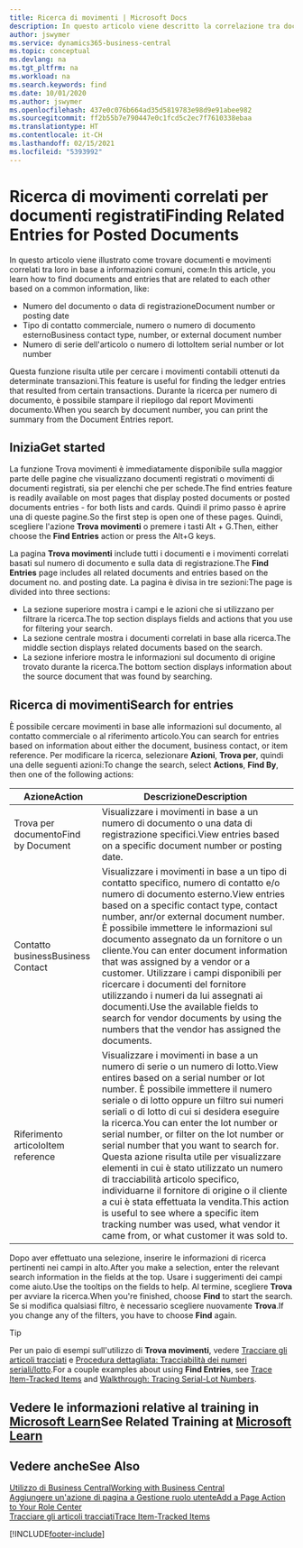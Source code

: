 ```yaml
---
title: Ricerca di movimenti | Microsoft Docs
description: In questo articolo viene descritto la correlazione tra documenti e movimenti
author: jswymer
ms.service: dynamics365-business-central
ms.topic: conceptual
ms.devlang: na
ms.tgt_pltfrm: na
ms.workload: na
ms.search.keywords: find
ms.date: 10/01/2020
ms.author: jswymer
ms.openlocfilehash: 437e0c076b664ad35d5819783e98d9e91abee982
ms.sourcegitcommit: ff2b55b7e790447e0c1fcd5c2ec7f7610338ebaa
ms.translationtype: HT
ms.contentlocale: it-CH
ms.lasthandoff: 02/15/2021
ms.locfileid: "5393992"
---
```

# <a name="finding-related-entries-for-posted-documents"></a><span data-ttu-id="81604-103">Ricerca di movimenti correlati per documenti registrati</span><span class="sxs-lookup"><span data-stu-id="81604-103">Finding Related Entries for Posted Documents</span></span> 

<span data-ttu-id="81604-104">In questo articolo viene illustrato come trovare documenti e movimenti correlati tra loro in base a informazioni comuni, come:</span><span class="sxs-lookup"><span data-stu-id="81604-104">In this article, you learn how to find documents and entries that are related to each other based on a common information, like:</span></span>

- <span data-ttu-id="81604-105">Numero del documento o data di registrazione</span><span class="sxs-lookup"><span data-stu-id="81604-105">Document number or posting date</span></span>
- <span data-ttu-id="81604-106">Tipo di contatto commerciale, numero o numero di documento esterno</span><span class="sxs-lookup"><span data-stu-id="81604-106">Business contact type, number, or external document number</span></span>
- <span data-ttu-id="81604-107">Numero di serie dell'articolo o numero di lotto</span><span class="sxs-lookup"><span data-stu-id="81604-107">Item serial number or lot number</span></span>

<span data-ttu-id="81604-108">Questa funzione risulta utile per cercare i movimenti contabili ottenuti da determinate transazioni.</span><span class="sxs-lookup"><span data-stu-id="81604-108">This feature is useful for finding the ledger entries that resulted from certain transactions.</span></span> <span data-ttu-id="81604-109">Durante la ricerca per numero di documento, è possibile stampare il riepilogo dal report Movimenti documento.</span><span class="sxs-lookup"><span data-stu-id="81604-109">When you search by document number, you can print the summary from the Document Entries report.</span></span>

## <a name="get-started"></a><span data-ttu-id="81604-110">Inizia</span><span class="sxs-lookup"><span data-stu-id="81604-110">Get started</span></span>

<span data-ttu-id="81604-111">La funzione Trova movimenti è immediatamente disponibile sulla maggior parte delle pagine che visualizzano documenti registrati o movimenti di documenti registrati, sia per elenchi che per schede.</span><span class="sxs-lookup"><span data-stu-id="81604-111">The find entries feature is readily available on most pages that display posted documents or posted documents entries - for both lists and cards.</span></span> <span data-ttu-id="81604-112">Quindi il primo passo è aprire una di queste pagine.</span><span class="sxs-lookup"><span data-stu-id="81604-112">So the first step is open one of these pages.</span></span> <span data-ttu-id="81604-113">Quindi, scegliere l'azione **Trova movimenti** o premere i tasti Alt + G.</span><span class="sxs-lookup"><span data-stu-id="81604-113">Then, either choose the **Find Entries** action or press the Alt+G keys.</span></span>

<span data-ttu-id="81604-114">La pagina **Trova movimenti** include tutti i documenti e i movimenti correlati basati sul numero di documento e sulla data di registrazione.</span><span class="sxs-lookup"><span data-stu-id="81604-114">The **Find Entries** page  includes all related documents and entries based on the document no. and posting date.</span></span> <span data-ttu-id="81604-115">La pagina è divisa in tre sezioni:</span><span class="sxs-lookup"><span data-stu-id="81604-115">The page is divided into three sections:</span></span>

- <span data-ttu-id="81604-116">La sezione superiore mostra i campi e le azioni che si utilizzano per filtrare la ricerca.</span><span class="sxs-lookup"><span data-stu-id="81604-116">The top section displays fields and actions that you use for filtering your search.</span></span>
- <span data-ttu-id="81604-117">La sezione centrale mostra i documenti correlati in base alla ricerca.</span><span class="sxs-lookup"><span data-stu-id="81604-117">The middle section displays related documents based on the search.</span></span>
- <span data-ttu-id="81604-118">La sezione inferiore mostra le informazioni sul documento di origine trovato durante la ricerca.</span><span class="sxs-lookup"><span data-stu-id="81604-118">The bottom section displays information about the source document that was found by searching.</span></span>


<!--
 There are two ways to open this page:

- Choose the ![Lightbulb that opens the Tell Me feature](media/ui-search/search_small.png "Tell me what you want to do") icon, enter **Find Entries**, and then choose the related link.

    With this way, the **Find Entries** page might be empty, and you'll have to start searching for entries from scratch.
    
- Open a page that displays posted documents or posted documents entries, either a list or a card. Then, locate and select the **Find Entries** action.

    With this way, the **Find Entries**, page will include all related documents and entries based on the document no. and posting date.


    > [!TIP]
    > If you are on a page that has the **Find Entries** action, press crtl+G to open the **Find Entries** page directly. 
-->

## <a name="search-for-entries"></a><span data-ttu-id="81604-119">Ricerca di movimenti</span><span class="sxs-lookup"><span data-stu-id="81604-119">Search for entries</span></span>

<span data-ttu-id="81604-120">È possibile cercare movimenti in base alle informazioni sul documento, al contatto commerciale o al riferimento articolo.</span><span class="sxs-lookup"><span data-stu-id="81604-120">You can search for entries based on information about either the document, business contact, or item reference.</span></span> <span data-ttu-id="81604-121">Per modificare la ricerca, selezionare **Azioni**, **Trova per**, quindi una delle seguenti azioni:</span><span class="sxs-lookup"><span data-stu-id="81604-121">To change the search, select **Actions**, **Find By**, then one of the following actions:</span></span>

|<span data-ttu-id="81604-122">Azione</span><span class="sxs-lookup"><span data-stu-id="81604-122">Action</span></span>|<span data-ttu-id="81604-123">Descrizione</span><span class="sxs-lookup"><span data-stu-id="81604-123">Description</span></span>|
|------|-----------|
|<span data-ttu-id="81604-124">Trova per documento</span><span class="sxs-lookup"><span data-stu-id="81604-124">Find by Document</span></span>|<span data-ttu-id="81604-125">Visualizzare i movimenti in base a un numero di documento o una data di registrazione specifici.</span><span class="sxs-lookup"><span data-stu-id="81604-125">View entries based on a specific document number or posting date.</span></span>|
|<span data-ttu-id="81604-126">Contatto business</span><span class="sxs-lookup"><span data-stu-id="81604-126">Business Contact</span></span> |<span data-ttu-id="81604-127">Visualizzare i movimenti in base a un tipo di contatto specifico, numero di contatto e/o numero di documento esterno.</span><span class="sxs-lookup"><span data-stu-id="81604-127">View entries based on a specific contact type, contact number, anr/or external document number.</span></span> <span data-ttu-id="81604-128">È possibile immettere le informazioni sul documento assegnato da un fornitore o un cliente.</span><span class="sxs-lookup"><span data-stu-id="81604-128">You can enter document information that was assigned by a vendor or a customer.</span></span> <span data-ttu-id="81604-129">Utilizzare i campi disponibili per ricercare i documenti del fornitore utilizzando i numeri da lui assegnati ai documenti.</span><span class="sxs-lookup"><span data-stu-id="81604-129">Use the available fields to search for vendor documents by using the numbers that the vendor has assigned the documents.</span></span>|
|<span data-ttu-id="81604-130">Riferimento articolo</span><span class="sxs-lookup"><span data-stu-id="81604-130">Item reference</span></span>|<span data-ttu-id="81604-131">Visualizzare i movimenti in base a un numero di serie o un numero di lotto.</span><span class="sxs-lookup"><span data-stu-id="81604-131">View entires based on a serial number or lot number.</span></span> <span data-ttu-id="81604-132">È possibile immettere il numero seriale o di lotto oppure un filtro sui numeri seriali o di lotto di cui si desidera eseguire la ricerca.</span><span class="sxs-lookup"><span data-stu-id="81604-132">You can enter the lot number or serial number, or filter on the lot number or serial number that you want to search for.</span></span> <span data-ttu-id="81604-133">Questa azione risulta utile per visualizzare elementi in cui è stato utilizzato un numero di tracciabilità articolo specifico, individuarne il fornitore di origine o il cliente a cui è stata effettuata la vendita.</span><span class="sxs-lookup"><span data-stu-id="81604-133">This action is useful to see where a specific item tracking number was used, what vendor it came from, or what customer it was sold to.</span></span>|

<span data-ttu-id="81604-134">Dopo aver effettuato una selezione, inserire le informazioni di ricerca pertinenti nei campi in alto.</span><span class="sxs-lookup"><span data-stu-id="81604-134">After you make a selection, enter the relevant search information in the fields at the top.</span></span> <span data-ttu-id="81604-135">Usare i suggerimenti dei campi come aiuto.</span><span class="sxs-lookup"><span data-stu-id="81604-135">Use the tooltips on the fields to help.</span></span> <span data-ttu-id="81604-136">Al termine, scegliere **Trova** per avviare la ricerca.</span><span class="sxs-lookup"><span data-stu-id="81604-136">When you're finished, choose **Find** to start the search.</span></span> <span data-ttu-id="81604-137">Se si modifica qualsiasi filtro, è necessario scegliere nuovamente **Trova**.</span><span class="sxs-lookup"><span data-stu-id="81604-137">If you change any of the filters, you have to choose **Find** again.</span></span>

> [!TIP]
> <span data-ttu-id="81604-138">Per un paio di esempi sull'utilizzo di **Trova movimenti**, vedere [Tracciare gli articoli tracciati](inventory-how-to-trace-item-tracked-items.md) e [Procedura dettagliata: Tracciabilità dei numeri seriali/lotto](walkthrough-tracing-serial-lot-numbers.md).</span><span class="sxs-lookup"><span data-stu-id="81604-138">For a couple examples about using **Find Entries**, see [Trace Item-Tracked Items](inventory-how-to-trace-item-tracked-items.md) and [Walkthrough: Tracing Serial-Lot Numbers](walkthrough-tracing-serial-lot-numbers.md).</span></span>

## <a name="see-related-training-at-microsoft-learn"></a><span data-ttu-id="81604-139">Vedere le informazioni relative al training in [Microsoft Learn](/learn/modules/user-interface-dynamics-365-business-central/index)</span><span class="sxs-lookup"><span data-stu-id="81604-139">See Related Training at [Microsoft Learn](/learn/modules/user-interface-dynamics-365-business-central/index)</span></span>

## <a name="see-also"></a><span data-ttu-id="81604-140">Vedere anche</span><span class="sxs-lookup"><span data-stu-id="81604-140">See Also</span></span>

[<span data-ttu-id="81604-141">Utilizzo di Business Central</span><span class="sxs-lookup"><span data-stu-id="81604-141">Working with Business Central</span></span>](ui-work-product.md)  
[<span data-ttu-id="81604-142">Aggiungere un'azione di pagina a Gestione ruolo utente</span><span class="sxs-lookup"><span data-stu-id="81604-142">Add a Page Action to Your Role Center</span></span>](ui-bookmarks.md)  
[<span data-ttu-id="81604-143">Tracciare gli articoli tracciati</span><span class="sxs-lookup"><span data-stu-id="81604-143">Trace Item-Tracked Items</span></span>](inventory-how-to-trace-item-tracked-items.md)  


[!INCLUDE[footer-include](includes/footer-banner.md)]